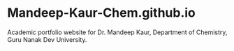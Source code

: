 # Mandeep-Kaur-Chem.github.io
Academic portfolio website for Dr. Mandeep Kaur, Department of Chemistry, Guru Nanak Dev University.
